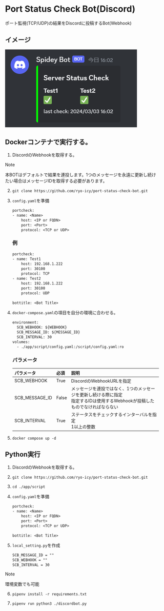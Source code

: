 # Port Status Check Bot(Discord)
ポート監視(TCP/UDP)の結果をDiscordに投稿するBot(Webhook)

## イメージ
![](./doc/img/post_image.png)

## Dockerコンテナで実行する。
1. DiscordのWebhookを取得する。

> [!NOTE]
> 本BOTはデフォルトで結果を連投します。1つのメッセージを永遠に更新し続けたい場合はメッセージIDを取得する必要があります。

2. `git clone https://github.com/ryo-icy/port-status-check-bot.git`

3. `config.yaml`を準備
    ```
    portcheck:
    - name: <Name>
        host: <IP or FQDN>
        port: <Port>
        protocol: <TCP or UDP>
    ```
    ### 例
    ```
    portcheck:
    - name: Test1
        host: 192.168.1.222
        port: 30100
        protocol: TCP
    - name: Test2
        host: 192.168.1.222
        port: 30100
        protocol: UDP
    
    bottitle: <Bot Title>
    ```

4. `docker-compose.yaml`の項目を自分の環境に合わせる。
    ```
    environment:
      SCB_WEBHOOK: ${WEBHOOK}
      SCB_MESSAGE_ID: ${MESSAGE_ID}
      SCB_INTERVAL: 30
    volumes:
      - ./app/script/config.yaml:/script/config.yaml:ro
    ```

    ### パラメータ
    | パラメータ | 必須 | 説明 |
    | --- | --- | --- |
    | SCB_WEBHOOK | True | DiscordのWebhookURLを指定 |
    | SCB_MESSAGE_ID | False | メッセージを連投ではなく、1つのメッセージを更新し続ける際に指定<br>指定するIDは使用するWebhookが投稿したものでなければならない |
    | SCB_INTERVAL | True | ステータスをチェックするインターバルを指定<br>1以上の整数 |

5. `docker compose up -d`


## Python実行
1. DiscordのWebhookを取得する。

2. `git clone https://github.com/ryo-icy/port-status-check-bot.git`

3. `cd ./app/script`

4. `config.yaml`を準備
    ```
    portcheck:
    - name: <Name>
        host: <IP or FQDN>
        port: <Port>
        protocol: <TCP or UDP>
    
    bottitle: <Bot Title>
    ```

5. `local_setting.py`を作成
    ```
    SCB_MESSAGE_ID = ""
    SCB_WEBHOOK = ""
    SCB_INTERVAL = 30
    ```

> [!NOTE]
> 環境変数でも可能

6. `pipenv install -r requirements.txt`

7. `pipenv run python3 ./discordbot.py`
